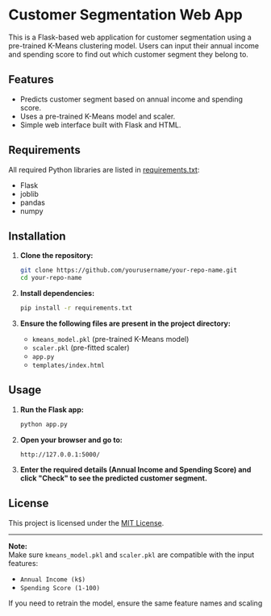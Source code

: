 # Customer Segmentation Web App

This is a Flask-based web application for customer segmentation using a pre-trained K-Means clustering model. Users can input their annual income and spending score to find out which customer segment they belong to.

## Features

- Predicts customer segment based on annual income and spending score.
- Uses a pre-trained K-Means model and scaler.
- Simple web interface built with Flask and HTML.

## Requirements

All required Python libraries are listed in [requirements.txt](requirements.txt):

- Flask
- joblib
- pandas
- numpy

## Installation

1. **Clone the repository:**
   ```sh
   git clone https://github.com/yourusername/your-repo-name.git
   cd your-repo-name
   ```

2. **Install dependencies:**
   ```sh
   pip install -r requirements.txt
   ```

3. **Ensure the following files are present in the project directory:**
   - `kmeans_model.pkl` (pre-trained K-Means model)
   - `scaler.pkl` (pre-fitted scaler)
   - `app.py`
   - `templates/index.html`

## Usage

1. **Run the Flask app:**
   ```sh
   python app.py
   ```

2. **Open your browser and go to:**
   ```
   http://127.0.0.1:5000/
   ```

3. **Enter the required details (Annual Income and Spending Score) and click "Check" to see the predicted customer segment.**

## License

This project is licensed under the [MIT License](LICENSE).

---

**Note:**  
Make sure `kmeans_model.pkl` and `scaler.pkl` are compatible with the input features:  
- `Annual Income (k$)`
- `Spending Score (1-100)`

If you need to retrain the model, ensure the same feature names and scaling
